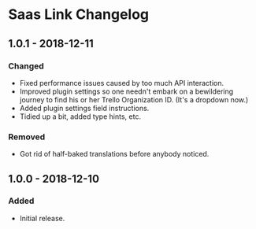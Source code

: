 # Saas Link Changelog

## 1.0.1 - 2018-12-11
### Changed
- Fixed performance issues caused by too much API interaction.
- Improved plugin settings so one needn't embark on a bewildering journey to find his or her Trello Organization ID. (It's a dropdown now.)
- Added plugin settings field instructions.
- Tidied up a bit, added type hints, etc.
### Removed
- Got rid of half-baked translations before anybody noticed.

## 1.0.0 - 2018-12-10
### Added
- Initial release.
